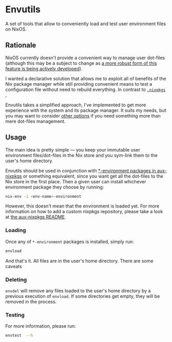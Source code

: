 # Envutils

A set of tools that allow to conveniently load and test user environment
files on NixOS.

## Rationale

NixOS currently doesn't provide a convenient way to manage user dot-files
(although this may be a subject to change as [a more robust form of this
feature is being actively developed](https://github.com/NixOS/nixpkgs/pull/9250)).

I wanted a declarative solution that allows me to exploit all of benefits
of the Nix package manager while still providing convenient means to test a
configuration file without need to rebuild everything.
In contrast to [`.nixpkgs` ](https://github.com/kamilchm/.nixpkgs),

Envutils takes a simplified approach, I've implemented to get more
experience with the system and its package manager. It suits my needs, but
you may want to consider [other options](https://github.com/rycee/home-manager)
if you need something more than mere dot-files management.

## Usage

The main idea is pretty simple — you keep your immutable user
environment files/dot-files in the Nix store and you sym-link them to the
user's home directory.

Envutils should be used in conjunction with [\*-environment packages in aux-nixpkgs](https://github.com/jrakoczy/aux-nixpkgs)
or something equivalent, since you want get all the dot-files to the Nix
store in the first place. Then a given user can install whichever
environment package they choose by running:

```bash
nix-env -i <env-name>-environment
```

However, this doesn't mean that the environment is loaded yet. For more
information on how to add a custom nixpkgs repository, please take a look
at [the aux-nixpkgs README](https://github.com/jrakoczy/aux-nixpkgs/blob/master/README.md).

### Loading

Once any of `*-environment` packages is installed, simply run:

```bash
envload
```

And that's it. All files are in the user's home directory.
There are some caveats

### Deleting

`envdel` will remove any files loaded to the user's home directory by a
previous execution of `envload`. If some directories get empty, they will be
removed in the process.

### Testing

For more information, please run:

```bash
envtest  --h
```


